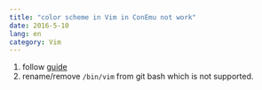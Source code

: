 ```yaml
---
title: "color scheme in Vim in ConEmu not work"
date: 2016-5-10
lang: en
category: Vim
---
```


1. follow [guide](http://conemu.github.io/en/VimXterm.html)
2. rename/remove `/bin/vim` from git bash which is not supported.
